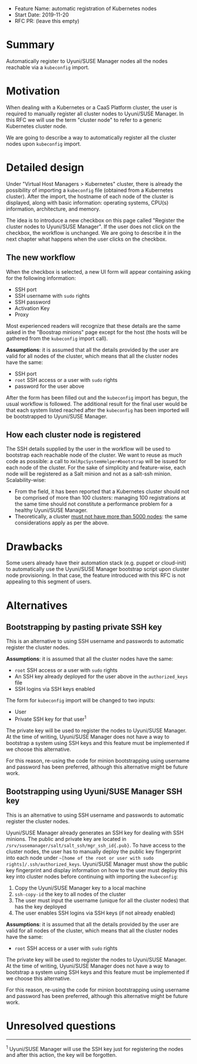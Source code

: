 - Feature Name: automatic registration of Kubernetes nodes
- Start Date: 2019-11-20
- RFC PR: (leave this empty)

# Summary
[summary]: #summary

Automatically register to Uyuni/SUSE Manager nodes all the nodes reachable via a `kubeconfig` import.

# Motivation
[motivation]: #motivation

<!-- - Why are we doing this?
- What use cases does it support?
- What is the expected outcome?

Describe the problem you are trying to solve, and its constraints, without coupling them too closely to the solution you have in mind. If this RFC is not accepted, the motivation can be used to develop alternative solutions. -->

When dealing with a Kubernetes or a CaaS Platform cluster, the user is required to manually register all cluster nodes to Uyuni/SUSE Manager.
In this RFC we will use the term "cluster node" to refer to a generic Kubernetes cluster node.

We are going to describe a way to automatically register all the cluster nodes upon `kubeconfig` import.

# Detailed design
[design]: #detailed-design

Under "Virtual Host Managers > Kubernetes" cluster, there is already the possibility of importing a `kubeconfig` file (obtained from a Kubernetes cluster).
After the import, the hostname of each node of the cluster is displayed, along with basic information: operating systems, CPU(s) information, architecture, and memory.

The idea is to introduce a new checkbox on this page called "Register the cluster nodes to Uyuni/SUSE Manager".
If the user does not click on the checkbox, the workflow is unchanged.
We are going to describe it in the next chapter what happens when the user clicks on the checkbox.

## The new workflow

When the checkbox is selected, a new UI form will appear containing asking for the following information:

- SSH port
- SSH username with `sudo` rights
- SSH password
- Activation Key
- Proxy

Most experienced readers will recognize that these details are the same asked in the "Boostrap minions" page except for the host (the hosts will be gathered from the `kubeconfig` import call).

**Assumptions**: it is assumed that all the details provided by the user are valid for all nodes of the cluster, which means that all the cluster nodes have the same:

- SSH port
- `root` SSH access or a user with `sudo` rights
- password for the user above

After the form has been filled out and the `kubeconfig` import has begun, the usual workflow is followed.
The additional result for the final user would be that each system listed reached after the `kubeconfig` has been imported will be bootstrapped to Uyuni/SUSE Manager.

## How each cluster node is registered

The SSH details supplied by the user in the workflow will be used to bootstrap each reachable node of the cluster. We want to reuse as much code as possible: a call to `XmlRpcSystemHelper#bootstrap` will be issued for each node of the cluster. For the sake of simplicity and feature-wise, each node will be registered as a Salt minion and not as a salt-ssh minion.
Scalability-wise:

* From the field, it has been reported that a Kubernetes cluster should not be comprised of more than 100 clusters: managing 100 registrations at the same time should not constitute a performance problem for a healthy Uyuni/SUSE Manager.
* Theoretically, a cluster [must not have more than 5000 nodes](https://cloud.google.com/solutions/scope-and-size-kubernetes-engine-clusters): the same considerations apply as per the above.

# Drawbacks
[drawbacks]: #drawbacks

<!-- Why should we **not** do this?

  * obscure corner cases
  * will it impact performance?
  * what other parts of the product will be affected?
  * will the solution be hard to maintain in the future? -->

Some users already have their automation stack (e.g. puppet or cloud-init) to automatically use the Uyuni/SUSE Manager bootstrap script upon cluster node provisioning.
In that case, the feature introduced with this RFC is not appealing to this segment of users.

# Alternatives
[alternatives]: #alternatives

<!-- - What other designs/options have been considered?
- What is the impact of not doing this? -->

## Bootstrapping by pasting private SSH key

This is an alternative to using SSH username and passwords to automatic register the cluster nodes.

**Assumptions**: it is assumed that all the cluster nodes have the same:

- `root` SSH access or a user with `sudo` rights
- An SSH key already deployed for the user above in the `authorized_keys` file
- SSH logins via SSH keys enabled

The form for `kubeconfig` import will be changed to two inputs:

- User
- Private SSH key for that user<sup>1</sup>

The private key will be used to register the nodes to Uyuni/SUSE Manager. At the time of writing, Uyuni/SUSE Manager does not have a way to bootstrap a system using SSH keys and this feature must be implemented if we choose this alternative.

For this reason, re-using the code for minion bootstrapping using username and password has been preferred, although this alternative might be future work.

## Bootstrapping using Uyuni/SUSE Manager SSH key

This is an alternative to using SSH username and passwords to automatic register the cluster nodes.

Uyuni/SUSE Manager already generates an SSH key for dealing with SSH minions. The public and private key are located in `/srv/susemanager/salt/salt_ssh/mgr_ssh_id{.pub}`.
To have access to the cluster nodes, the user has to manually deploy the public key fingerprint into each node under `~[home of the root or user with sudo rights]/.ssh/authorized_keys`.
Uyuni/SUSE Manager must show the public key fingerprint and display information on how to the user must deploy this key into cluster nodes before continuing with importing the `kubeconfig`:

1. Copy the Uyuni/SUSE Manager key to a local machine
2. `ssh-copy-id` the key to all nodes of the cluster
3. The user must input the username (unique for all the cluster nodes) that has the key deployed
4. The user enables SSH logins via SSH keys (if not already enabled)

**Assumptions**: it is assumed that all the details provided by the user are valid for all nodes of the cluster, which means that all the cluster nodes have the same:

- `root` SSH access or a user with `sudo` rights

The private key will be used to register the nodes to Uyuni/SUSE Manager. At the time of writing, Uyuni/SUSE Manager does not have a way to bootstrap a system using SSH keys and this feature must be implemented if we choose this alternative.

For this reason, re-using the code for minion bootstrapping using username and password has been preferred, although this alternative might be future work.

# Unresolved questions
[unresolved]: #unresolved-questions

<!-- - What are the unknowns?
- What can happen if Murphy's law holds true? -->

<hr />

<sup>1</sup> Uyuni/SUSE Manager will use the SSH key just for registering the nodes and after this action, the key will be forgotten.
